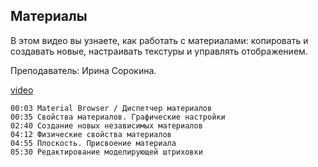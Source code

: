 ## Материалы

В этом видео вы узнаете, как работать с материалами: копировать и создавать новые, настраивать текстуры и управлять отображением.

Преподаватель: Ирина Сорокина.

[video](https://player.softculture.cc/embed/online/RVT/RVT_42.17.02_L6-8_Theory_Materials)

``` chapters
00:03 Material Browser / Диспетчер материалов
00:35 Свойства материалов. Графические настройки
02:40 Создание новых независимых материалов
04:12 Физические свойства материалов
04:55 Плоскость. Присвоение материала
05:30 Редактирование моделирующей штриховки
```
